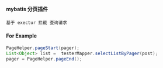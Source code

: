 #### mybatis 分页插件
	
	基于 exectur 拦截 查询请求
#### For Example

```java
PageHelper.pageStart(pager);
List<Object> list =  testerMapper.selectListByPager(post);
pager = PageHelper.pageEnd();
```

